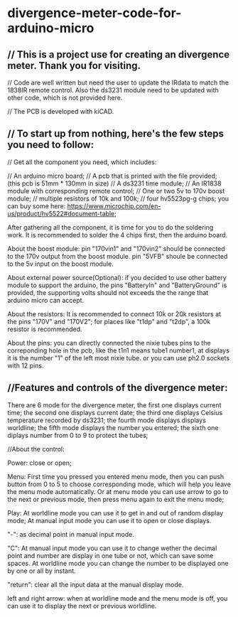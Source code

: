 # divergence-meter-code-for-arduino-micro
// This is a project use for creating an divergence meter. Thank you for visiting.
-----------------------------------------------------------------------

// Code are well written but need the user to update the IRdata to match the 1838IR remote control. Also the ds3231 module need to be updated with
other code, which is not provided here.

// The PCB is developed with kiCAD.



// To start up from nothing, here's the few steps you need to follow:
-----------------------------------------------------------------------
// Get all the component you need, which includes:

// An arduino micro board;
// A pcb that is printed with the file provided; (this pcb is 51mm * 130mm in size)
// A ds3231 time module;
// An IR1838 module with corresponding remote control;
// One or two 5v to 170v boost module;
// multiple resistors of 10k and 100k;
// four hv5523pg-g chips; you can buy some here: https://www.microchip.com/en-us/product/hv5522#document-table;

After gathering all the component, it is time for you to do the soldering work. It is recommended to solder the 4 chips first, then the arduino board.

About the boost module:
pin "170vin1" and "170vin2" should be connected to the 170v output from the boost module. pin "5VFB" shoule be connected to the 5v input on the boost module.

About external power source(Optional):
if you decided to use other battery module to support the arduino, the pins "BatteryIn" and "BatteryGround" is provided, the supporting volts should not exceeds the the range that arduino micro can accept.

About the resistors:
It is recommended to connect 10k or 20k resistors at the pins "170V" and "170V2";
for places like "t1dp" and "t2dp", a 100k resistor is recommended.

About the pins:
you can directly connected the nixie tubes pins to the correponding hole in the pcb, like the t1n1 means tube1 number1, at displays it is the number "1" of the left most nixie tube. or you can use ph2.0 sockets with 12 pins.



//Features and controls of the divergence meter:
-----------------------------------------------------------------------
There are 6 mode for the divergence meter, the first one displays current time; the second one displays current date; the third one
displays Celsius temperature recorded by ds3231; the fourth mode displays displays worldline; the fifth mode displays the number you entered;
the sixth one diplays number from 0 to 9 to protect the tubes;

//About the control:

Power: close or open;

Menu: First time you pressed you entered menu mode, then you can push button from 0 to 5 to choose corresponding mode, which will help you leave the menu mode automatically. Or at menu mode you can use arrow to go to the next or previous mode, then press menu again to exit the menu mode;

Play: At worldline mode you can use it to get in and out of random display mode; At manual input mode you can use it to open or close displays.

"-": as decimal point in manual input mode.

"C": At manual input mode you can use it to change wether the decimal point and number are display in one tube or not, which can save some spaces. At worldline mode you can change the number to be displayed one by one or all by instant.

"return": clear all the input data at the manual display mode.

left and right arrow: when at worldline mode and the menu mode is off, you can use it to display the next or previous worldline.
